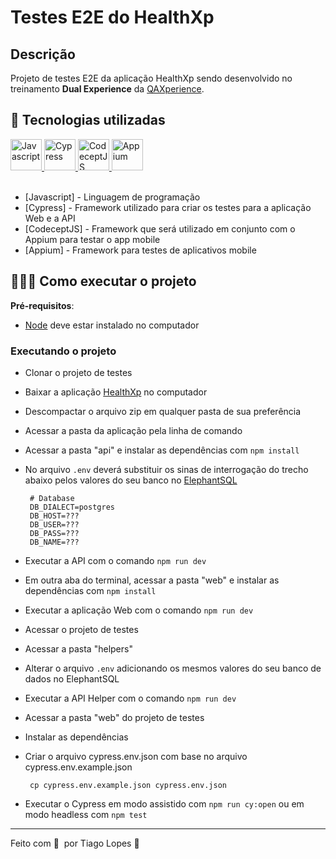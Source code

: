# Testes E2E do HealthXp

## Descrição

Projeto de testes E2E da aplicação HealthXp sendo desenvolvido no treinamento **Dual Experience** da [QAXperience](https://qaxperience.com/).

## 🚀 Tecnologias utilizadas

<div>
	<a href="https://developer.mozilla.org/pt-BR/docs/Web/JavaScript">
    <img src="https://upload.wikimedia.org/wikipedia/commons/6/6a/JavaScript-logo.png" heigth="60px" width="50px" title="Javascript" />
  </a>
	<a href="https://www.cypress.io/">
	    <img src="https://static-00.iconduck.com/assets.00/cypress-icon-512x512-ovcrvspz.png" heigth="50px" width="50px" title="Cypress" />
	</a>
  <a href="https://codecept.io/">
	    <img src="https://codecept.io/logo.svg" heigth="60px" width="50px" title="CodeceptJS" />
	</a>
	 <a href="https://appium.io/docs/en/2.0/">
	    <img src="https://static-00.iconduck.com/assets.00/appium-icon-511x512-rm65wi9n.png" heigth="50px" width="50px" title="Appium" />
	</a>
</div>
<br>

 - [Javascript] - Linguagem de programação
 - [Cypress] - Framework utilizado para criar os testes para a aplicação Web e a API
 - [CodeceptJS] - Framework que será utilizado em conjunto com o Appium para testar o app mobile
 - [Appium] - Framework para testes de aplicativos mobile

## 👨🏻‍💻 Como executar o projeto

 **Pré-requisitos**: 
 
 - [Node](https://nodejs.org/pt-br) deve estar instalado no computador

### Executando o projeto

 - Clonar o projeto de testes
 - Baixar a aplicação [HealthXp](https://drive.google.com/file/d/1kiIC_Wg_AqcUlhJYaR6SWA9PrlyOx05A/view?usp=drive_link) no computador
 - Descompactar o arquivo zip em qualquer pasta de sua preferência
 - Acessar a pasta da aplicação pela linha de comando
 - Acessar a pasta "api" e instalar as dependências com `npm install`
 - No arquivo `.env` deverá substituir os sinas de interrogação do trecho abaixo pelos valores do seu banco no [ElephantSQL](https://www.elephantsql.com/)

		# Database
		DB_DIALECT=postgres
		DB_HOST=???
		DB_USER=???
		DB_PASS=???
		DB_NAME=???

 - Executar a API com o comando `npm run dev`
 - Em outra aba do terminal, acessar a pasta "web" e instalar as dependências com `npm install`
 - Executar a aplicação Web com o comando `npm run dev`
 - Acessar o projeto de testes
 - Acessar a pasta "helpers"
 - Alterar o arquivo `.env` adicionando os mesmos valores do seu banco de dados no ElephantSQL
 - Executar a API Helper com o comando `npm run dev`
 - Acessar a pasta "web" do projeto de testes
 - Instalar as dependências
 - Criar o arquivo cypress.env.json com base no arquivo cypress.env.example.json
        
        cp cypress.env.example.json cypress.env.json

 - Executar o Cypress em modo assistido com `npm run cy:open` ou em modo headless com `npm test`
---

Feito com 💜 &nbsp;por Tiago Lopes 👋 &nbsp;